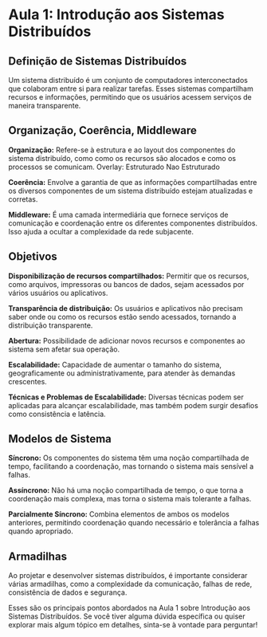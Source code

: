# Aula 1: Introdução aos Sistemas Distribuídos

## Definição de Sistemas Distribuídos

Um sistema distribuído é um conjunto de computadores interconectados que colaboram entre si para realizar tarefas. Esses sistemas compartilham recursos e informações, permitindo que os usuários acessem serviços de maneira transparente.

## Organização, Coerência, Middleware

**Organização:** Refere-se à estrutura e ao layout dos componentes do sistema distribuído, como como os recursos são alocados e como os processos se comunicam.
    Overlay:
        Estruturado
        Nao Estruturado

**Coerência:** Envolve a garantia de que as informações compartilhadas entre os diversos componentes de um sistema distribuído estejam atualizadas e corretas.

**Middleware:** É uma camada intermediária que fornece serviços de comunicação e coordenação entre os diferentes componentes distribuídos. Isso ajuda a ocultar a complexidade da rede subjacente.

## Objetivos

**Disponibilização de recursos compartilhados:** Permitir que os recursos, como arquivos, impressoras ou bancos de dados, sejam acessados por vários usuários ou aplicativos.

**Transparência de distribuição:** Os usuários e aplicativos não precisam saber onde ou como os recursos estão sendo acessados, tornando a distribuição transparente.

**Abertura:** Possibilidade de adicionar novos recursos e componentes ao sistema sem afetar sua operação.

**Escalabilidade:** Capacidade de aumentar o tamanho do sistema, geograficamente ou administrativamente, para atender às demandas crescentes.

**Técnicas e Problemas de Escalabilidade:** Diversas técnicas podem ser aplicadas para alcançar escalabilidade, mas também podem surgir desafios como consistência e latência.

## Modelos de Sistema

**Síncrono:** Os componentes do sistema têm uma noção compartilhada de tempo, facilitando a coordenação, mas tornando o sistema mais sensível a falhas.

**Assíncrono:** Não há uma noção compartilhada de tempo, o que torna a coordenação mais complexa, mas torna o sistema mais tolerante a falhas.

**Parcialmente Síncrono:** Combina elementos de ambos os modelos anteriores, permitindo coordenação quando necessário e tolerância a falhas quando apropriado.

## Armadilhas
Ao projetar e desenvolver sistemas distribuídos, é importante considerar várias armadilhas, como a complexidade da comunicação, falhas de rede, consistência de dados e segurança.

Esses são os principais pontos abordados na Aula 1 sobre Introdução aos Sistemas Distribuídos. Se você tiver alguma dúvida específica ou quiser explorar mais algum tópico em detalhes, sinta-se à vontade para perguntar!